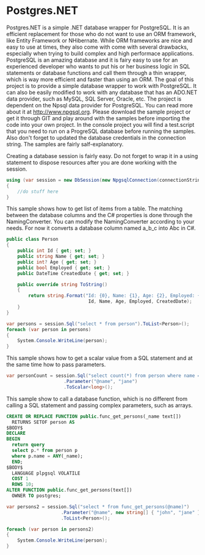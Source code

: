 # Postgres.NET
Postgres.NET is a simple .NET database wrapper for PostgreSQL. It is an efficient replacement for those who do not want to use an ORM framework, like
Entity Framework or NHibernate. While ORM frameworks are nice and easy to use at times, they also come with come with several drawbacks, especially
when trying to build complex and high performace applications. PostgreSQL is an amazing database and it is fairy easy to use for an experienced developer 
who wants to put his or her business logic in SQL statements or database functions and call them through a thin wrapper, which is way more efficient 
and faster than using an ORM. The goal of this project is to provide a simple database wrapper to work with PostgreSQL. It can also be easily modified 
to work with any database that has an ADO.NET data provider, such as MySQL, SQL Server, Oracle, etc. The project is dependent on the Npsql data provider 
for PostgreSQL. You can read more about it at http://www.npgsql.org. Please download the sample project or get it through GIT and play around with 
the samples before importing the code into your own project. In the console project you will find a test.script that you need to run on a 
ProgreSQL database before running the samples. Also don't forget to updated the database credentials in the connection string. 
The samples are fairly salf-explanatory.


Creating a database session is fairly easy. Do not forget to wrap it in a using statement to dispose resources after you are done working with the session.
```C#
using (var session = new DbSession(new NpgsqlConnection(connectionString)))
{
	//do stuff here
}
```

This sample shows how to get list of items from a table. The matching between the database columns and the C# properties is done through 
the NamingConverter. You can modify the NamingConverter according to your needs. For now it converts a database column named a_b_c into Abc in C#. 
```C#
public class Person
{
	public int Id { get; set; }
	public string Name { get; set; }
	public int? Age { get; set; }
	public bool Employed { get; set; }
	public DateTime CreatedDate { get; set; }

	public override string ToString()
	{
		return string.Format("Id: {0}, Name: {1}, Age: {2}, Employed: {3}, Created Date: {4}", 
							  Id, Name, Age, Employed, CreatedDate);
	}
}

var persons = session.Sql("select * from person").ToList<Person>();
foreach (var person in persons)
{
	System.Console.WriteLine(person);
}
```

This sample shows how to get a scalar value from a SQL statement and at the same time how to pass parameters.
```C#
var personCount = session.Sql("select count(*) from person where name = @name")
					 .Parameter("@name", "jane")
					 .ToScalar<long>();
```  

This sample show to call a database function, which is no different from calling a SQL statement and passing complex parameters, such as arrays.
```SQL
CREATE OR REPLACE FUNCTION public.func_get_persons(_name text[])
  RETURNS SETOF person AS
$BODY$
DECLARE
BEGIN
  return query
  select p.* from person p
  where p.name = ANY(_name);
  END;
$BODY$
  LANGUAGE plpgsql VOLATILE
  COST 1
  ROWS 10;
ALTER FUNCTION public.func_get_persons(text[])
  OWNER TO postgres;
```  

```C#
var persons2 = session.Sql("select * from func_get_persons(@name)")
					.Parameter("@name", new string[] { "john", "jane" }, NpgsqlDbType.Array | NpgsqlDbType.Text)
					.ToList<Person>();

foreach (var person in persons2)
{
	System.Console.WriteLine(person);
}
```  

